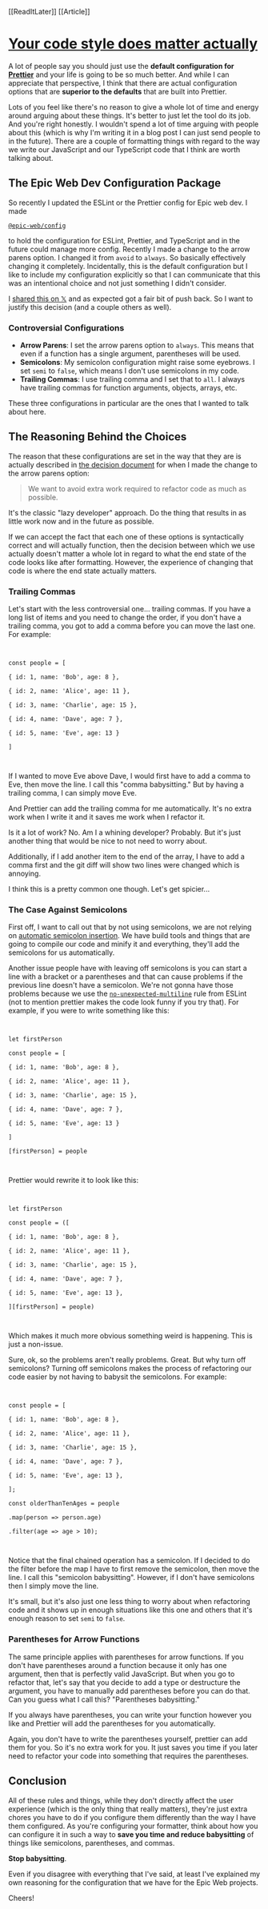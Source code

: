 [[ReadItLater]] [[Article]]

# [Your code style does matter actually](https://www.epicweb.dev/your-code-style-does-matter-actually)

A lot of people say you should just use the **default configuration for [Prettier](https://prettier.io/)** and your life is going to be so much better. And while I can appreciate that perspective, I think that there are actual configuration options that are **superior to the defaults** that are built into Prettier.

Lots of you feel like there's no reason to give a whole lot of time and energy around arguing about these things. It's better to just let the tool do its job. And you're right honestly. I wouldn't spend a lot of time arguing with people about this (which is why I'm writing it in a blog post I can just send people to in the future). There are a couple of formatting things with regard to the way we write our JavaScript and our TypeScript code that I think are worth talking about.

## The Epic Web Dev Configuration Package

So recently I updated the ESLint or the Prettier config for Epic web dev. I made[](https://github.com/epicweb-dev/config)

[`@epic-web/config`](https://github.com/epicweb-dev/config)

to hold the configuration for ESLint, Prettier, and TypeScript and in the future could manage more config. Recently I made a change to the arrow parens option. I changed it from `avoid` to `always`. So basically effectively changing it completely. Incidentally, this is the default configuration but I like to include my configuration explicitly so that I can communicate that this was an intentional choice and not just something I didn't consider.

I [shared this on 𝕏](https://x.com/kentcdodds/status/1801429520161116197) and as expected got a fair bit of push back. So I want to justify this decision (and a couple others as well).

### Controversial Configurations

-   **Arrow Parens**: I set the arrow parens option to `always`. This means that even if a function has a single argument, parentheses will be used.
-   **Semicolons**: My semicolon configuration might raise some eyebrows. I set `semi` to `false`, which means I don't use semicolons in my code.
-   **Trailing Commas**: I use trailing comma and I set that to `all`. I always have trailing commas for function arguments, objects, arrays, etc.

These three configurations in particular are the ones that I wanted to talk about here.

## The Reasoning Behind the Choices

The reason that these configurations are set in the way that they are is actually described in [the decision document](https://github.com/epicweb-dev/config/blob/main/docs/decisions/006-arrow-parens.md) for when I made the change to the arrow parens option:

> We want to avoid extra work required to refactor code as much as possible.

It's the classic "lazy developer" approach. Do the thing that results in as little work now and in the future as possible.

If we can accept the fact that each one of these options is syntactically correct and will actually function, then the decision between which we use actually doesn't matter a whole lot in regard to what the end state of the code looks like after formatting. However, the experience of changing that code is where the end state actually matters.

### Trailing Commas

Let's start with the less controversial one... trailing commas. If you have a long list of items and you need to change the order, if you don't have a trailing comma, you got to add a comma before you can move the last one. For example:

`   `

`const people = [`

`{ id: 1, name: 'Bob', age: 8 },`

`{ id: 2, name: 'Alice', age: 11 },`

`{ id: 3, name: 'Charlie', age: 15 },`

`{ id: 4, name: 'Dave', age: 7 },`

`{ id: 5, name: 'Eve', age: 13 }`

`]`

`   `

If I wanted to move Eve above Dave, I would first have to add a comma to Eve, then move the line. I call this "comma babysitting." But by having a trailing comma, I can simply move Eve.

And Prettier can add the trailing comma for me automatically. It's no extra work when I write it and it saves me work when I refactor it.

Is it a lot of work? No. Am I a whining developer? Probably. But it's just another thing that would be nice to not need to worry about.

Additionally, if I add another item to the end of the array, I have to add a comma first and the git diff will show two lines were changed which is annoying.

I think this is a pretty common one though. Let's get spicier...

### The Case Against Semicolons

First off, I want to call out that by not using semicolons, we are not relying on [automatic semicolon insertion](https://developer.mozilla.org/en-US/docs/Web/JavaScript/Reference/Lexical_grammar#automatic_semicolon_insertion). We have build tools and things that are going to compile our code and minify it and everything, they'll add the semicolons for us automatically.

Another issue people have with leaving off semicolons is you can start a line with a bracket or a parentheses and that can cause problems if the previous line doesn't have a semicolon. We're not gonna have those problems because we use the [`no-unexpected-multiline`](https://eslint.org/docs/latest/rules/no-unexpected-multiline) rule from ESLint (not to mention prettier makes the code look funny if you try that). For example, if you were to write something like this:

`   `

`let firstPerson`

`const people = [`

`{ id: 1, name: 'Bob', age: 8 },`

`{ id: 2, name: 'Alice', age: 11 },`

`{ id: 3, name: 'Charlie', age: 15 },`

`{ id: 4, name: 'Dave', age: 7 },`

`{ id: 5, name: 'Eve', age: 13 }`

`]`

`[firstPerson] = people`

`   `

Prettier would rewrite it to look like this:

`   `

`let firstPerson`

`const people = ([`

`{ id: 1, name: 'Bob', age: 8 },`

`{ id: 2, name: 'Alice', age: 11 },`

`{ id: 3, name: 'Charlie', age: 15 },`

`{ id: 4, name: 'Dave', age: 7 },`

`{ id: 5, name: 'Eve', age: 13 },`

`][firstPerson] = people)`

`   `

Which makes it much more obvious something weird is happening. This is just a non-issue.

Sure, ok, so the problems aren't really problems. Great. But why turn off semicolons? Turning off semicolons makes the process of refactoring our code easier by not having to babysit the semicolons. For example:

`   `

`const people = [`

`{ id: 1, name: 'Bob', age: 8 },`

`{ id: 2, name: 'Alice', age: 11 },`

`{ id: 3, name: 'Charlie', age: 15 },`

`{ id: 4, name: 'Dave', age: 7 },`

`{ id: 5, name: 'Eve', age: 13 },`

`];`

`const olderThanTenAges = people`

`.map(person => person.age)`

`.filter(age => age > 10);`

`   `

Notice that the final chained operation has a semicolon. If I decided to do the filter before the map I have to first remove the semicolon, then move the line. I call this "semicolon babysitting". However, if I don't have semicolons then I simply move the line.

It's small, but it's also just one less thing to worry about when refactoring code and it shows up in enough situations like this one and others that it's enough reason to set `semi` to `false`.

### Parentheses for Arrow Functions

The same principle applies with parentheses for arrow functions. If you don't have parentheses around a function because it only has one argument, then that is perfectly valid JavaScript. But when you go to refactor that, let's say that you decide to add a type or destructure the argument, you have to manually add parentheses before you can do that. Can you guess what I call this? "Parentheses babysitting."

If you always have parentheses, you can write your function however you like and Prettier will add the parentheses for you automatically.

Again, you don't have to write the parentheses yourself, prettier can add them for you. So it's no extra work for you. It just saves you time if you later need to refactor your code into something that requires the parentheses.

## Conclusion

All of these rules and things, while they don't directly affect the user experience (which is the only thing that really matters), they're just extra chores you have to do if you configure them differently than the way I have them configured. As you're configuring your formatter, think about how you can configure it in such a way to **save you time and reduce babysitting** of things like semicolons, parentheses, and commas.

**Stop babysitting**.

Even if you disagree with everything that I've said, at least I've explained my own reasoning for the configuration that we have for the Epic Web projects.

Cheers!